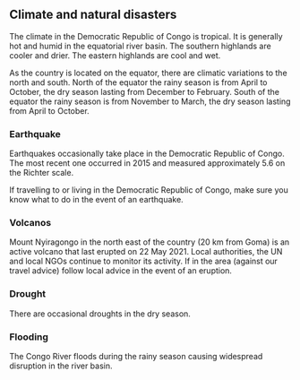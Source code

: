 ## Climate and natural disasters

The climate in the Democratic Republic of Congo is tropical. It is generally hot and humid in the equatorial river basin. The southern highlands are cooler and drier. The eastern highlands are cool and wet.

As the country is located on the equator, there are climatic variations to the north and south. North of the equator the rainy season is from April to October, the dry season lasting from December to February. South of the equator the rainy season is from November to March, the dry season lasting from April to October.

### **Earthquake**

Earthquakes occasionally take place in the Democratic Republic of Congo. The most recent one occurred in 2015 and measured approximately 5.6 on the Richter scale.

If travelling to or living in the Democratic Republic of Congo, make sure you know what to do in the event of an earthquake.

### **Volcanos**

Mount Nyiragongo in the north east of the country (20 km from Goma) is an active volcano that last erupted on 22 May 2021. Local authorities, the UN and local NGOs continue to monitor its activity. If in the area (against our travel advice) follow local advice in the event of an eruption.

### **Drought**

There are occasional droughts in the dry season.

### **Flooding**

The Congo River floods during the rainy season causing widespread disruption in the river basin.